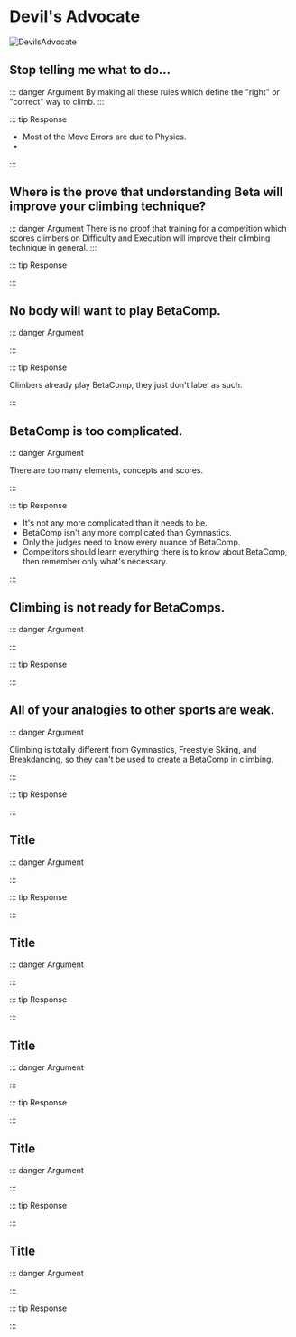 # Devil's Advocate

![DevilsAdvocate](/DevilsAdvocate.png)

## Stop telling me what to do... 

::: danger Argument
By making all these rules which define the "right" or "correct" way to climb.
:::


::: tip Response

- Most of the Move Errors are due to Physics.
-   

:::

## Where is the prove that understanding Beta will improve your climbing technique?

::: danger Argument
There is no proof that training for a competition which scores climbers on Difficulty and Execution will improve their climbing technique in general.
:::

::: tip Response

:::

## No body will want to play BetaComp.

::: danger Argument



:::

::: tip Response

Climbers already play BetaComp, they just don't label as such.

:::


## BetaComp is too complicated.

::: danger Argument

There are too many elements, concepts and scores.

:::


::: tip Response

- It's not any more complicated than it needs to be.
- BetaComp isn't any more complicated than Gymnastics.
- Only the judges need to know every nuance of BetaComp.
- Competitors should learn everything there is to know about BetaComp, then remember only what's necessary. 

:::


## Climbing is not ready for BetaComps.

::: danger Argument



:::

::: tip Response

:::

## All of your analogies to other sports are weak. 

::: danger Argument

Climbing is totally different from Gymnastics, Freestyle Skiing, and Breakdancing, so they can't be used to create a BetaComp in climbing.


:::

::: tip Response

:::


## Title

::: danger Argument



:::

::: tip Response

:::

## Title

::: danger Argument



:::

::: tip Response

:::

## Title

::: danger Argument



:::

::: tip Response

:::

## Title

::: danger Argument



:::

::: tip Response

:::

## Title

::: danger Argument



:::

::: tip Response

:::